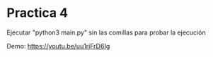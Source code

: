 # Practica 4

Ejecutar "python3 main.py" sin las comillas para probar la ejecución

Demo: https://youtu.be/uu1rjFrD6Ig
